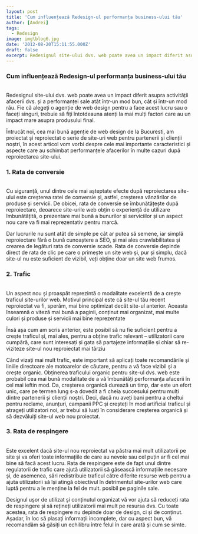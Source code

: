 ```yaml
---
layout: post
title: 'Cum influențează Redesign-ul performanța business-ului tău'
author: [Andrei]
tags:
  - Redesign
image: img\blog6.jpg
date: '2012-08-20T15:11:55.000Z'
draft: false
excerpt: Redesignul site-ului dvs. web poate avea un impact diferit asupra activității afacerii dvs. și a performanței sale atât într-un mod bun, cât și într-un mod rău.
---
```


### Cum influențează Redesign-ul performanța business-ului tău
<br>
Redesignul site-ului dvs. web poate avea un impact diferit asupra activității afacerii dvs. și a performanței sale atât într-un mod bun, cât și într-un mod rău. Fie că alegeți o agenție de web design pentru a face acest lucru sau o faceți singuri, trebuie să fiți întotdeauna atenți la mai mulți factori care au un impact mare asupra produsului final.

Întrucât noi, cea mai bună agenție de web design de la Bucuresti, am proiectat și reproiectat o serie de site-uri web pentru partenerii și clienții noștri, în acest articol vom vorbi despre cele mai importante caracteristici și aspecte care au schimbat performanțele afacerilor în multe cazuri după reproiectarea site-ului.<br>

### 1. Rata de conversie
<br>
Cu siguranță, unul dintre cele mai așteptate efecte după reproiectarea site-ului este creșterea ratei de conversie și, astfel, creșterea vânzărilor de produse și servicii. De obicei, rata de conversie se îmbunătățește după reproiectare, deoarece site-urile web obțin o experiență de utilizare îmbunătățită, o prezentare mai bună a bunurilor și serviciilor și un aspect nou care va fi mai reprezentativ pentru marcă.

Dar lucrurile nu sunt atât de simple pe cât ar putea să semene, iar simplă reproiectare fără o bună cunoaștere a SEO, și mai ales crawlabilitatea și crearea de legături rata de conversie scade. Rata de conversie depinde direct de rata de clic pe care o primește un site web și, pur și simplu, dacă site-ul nu este suficient de vizibil, veți obține doar un site web frumos.

### 2. Trafic
<br>
Un aspect nou și proaspăt reprezintă o modalitate excelentă de a crește traficul site-urilor web. Motivul principal este că site-ul tău recent reproiectat va fi, sperăm, mai bine optimizat decât site-ul anterior. Aceasta înseamnă o viteză mai bună a paginii, conținut mai organizat, mai multe culori și produse și servicii mai bine reprezentate

Însă așa cum am scris anterior, este posibil să nu fie suficient pentru a crește traficul și, mai ales, pentru a obține trafic relevant – utilizatorii care cumpără, care sunt interesați și gata să partajeze informațiile și chiar să re-viziteze site-ul nou reproiectat mai târziu

Când vizați mai mult trafic, este important să aplicați toate recomandările și liniile directoare ale motoarelor de căutare, pentru a vă face vizibil și a crește organic. Obținerea traficului organic pentru site-ul dvs. web este probabil cea mai bună modalitate de a vă îmbunătăți performanța afacerii în cel mai ieftin mod. Da, creșterea organică durează un timp, dar este un efort unic, care pe termen lung s-a dovedit a fi cheia succesului pentru mulți dintre partenerii și clienții noștri. Deci, dacă nu aveți bani pentru a cheltui pentru reclame, anunțuri, campanii PPC și creșteți în mod artificial traficul și atrageți utilizatori noi, ar trebui să luați în considerare creșterea organică și să dezvăluiți site-ul web nou proiectat.

### 3. Rata de respingere
<br>
Este excelent dacă site-ul nou reproiectat va păstra mai mult utilizatorii pe site și va oferi toate informațiile de care au nevoie sau cel puțin ar fi cel mai bine să facă acest lucru. Rata de respingere este de fapt unul dintre regulatorii de trafic care ajută utilizatorii să găsească informațiile necesare și, de asemenea, sări redistribuie traficul către diferite resurse web pentru a ajuta utilizatorii să își atingă obiectivul în detrimentul site-urilor web care luptă pentru a le menține la fel de mult. posibil pe paginile sale.

Designul ușor de utilizat și conținutul organizat vă vor ajuta să reduceți rata de respingere și să rețineți utilizatorii mai mult pe resursa dvs. Cu toate acestea, rata de respingere nu depinde doar de design, ci și de conținut. Așadar, în loc să plasați informații incomplete, dar cu aspect bun, vă recomandăm să găsiți un echilibru între felul în care arată și cum se simte.
